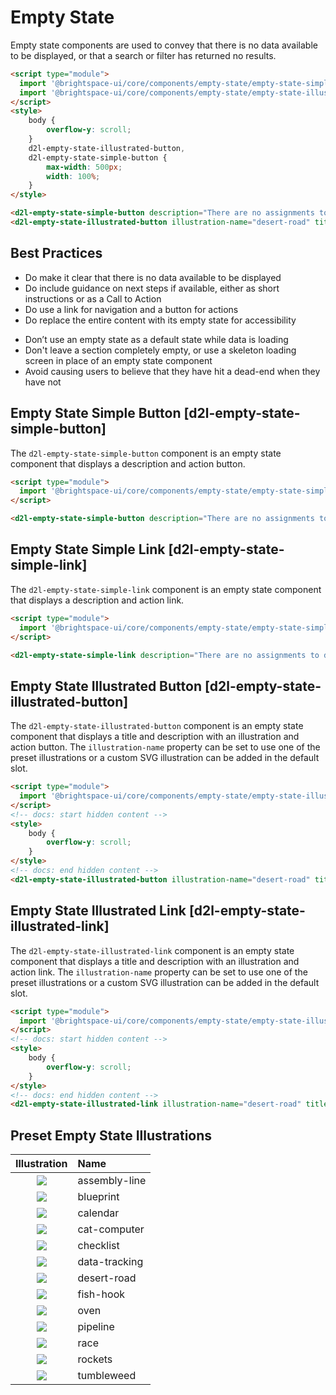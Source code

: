 # Empty State

Empty state components are used to convey that there is no data available to be displayed, or that a search or filter has returned no results.

<!-- docs: demo align:start -->
```html
<script type="module">
  import '@brightspace-ui/core/components/empty-state/empty-state-simple-button.js';
  import '@brightspace-ui/core/components/empty-state/empty-state-illustrated-button.js';
</script>
<style>
	body {
		overflow-y: scroll;
	}
	d2l-empty-state-illustrated-button,
	d2l-empty-state-simple-button {
		max-width: 500px;
		width: 100%;
	}
</style>

<d2l-empty-state-simple-button description="There are no assignments to display." action-text="Create an Assignment"></d2l-empty-state-simple-button>
<d2l-empty-state-illustrated-button illustration-name="desert-road" title-text="No Learning Paths Yet" description="Get started by clicking below to create your first learning path." action-text="Create Learning Paths"> </d2l-empty-state-illustrated-button>

```

## Best Practices

<!-- docs: start best practices -->
<!-- docs: start dos -->
* Do make it clear that there is no data available to be displayed
* Do include guidance on next steps if available, either as short instructions or as a Call to Action
* Do use a link for navigation and a button for actions
* Do replace the entire content with its empty state for accessibility
<!-- docs: end dos -->

<!-- docs: start donts -->
* Don’t use an empty state as a default state while data is loading
* Don't leave a section completely empty, or use a skeleton loading screen in place of an empty state component
* Avoid causing users to believe that they have hit a dead-end when they have not
<!-- docs: end donts -->
<!-- docs: end best practices -->

## Empty State Simple Button [d2l-empty-state-simple-button]

The `d2l-empty-state-simple-button` component is an empty state component that displays a description and action button.

<!-- docs: demo live name:d2l-empty-state-simple-button -->
```html
<script type="module">
  import '@brightspace-ui/core/components/empty-state/empty-state-simple-button.js';
</script>

<d2l-empty-state-simple-button description="There are no assignments to display." action-text="Create an Assignment"></d2l-empty-state-simple-button>
```

## Empty State Simple Link [d2l-empty-state-simple-link]

The `d2l-empty-state-simple-link` component is an empty state component that displays a description and action link.

<!-- docs: demo live name:d2l-empty-state-simple-link -->
```html
<script type="module">
  import '@brightspace-ui/core/components/empty-state/empty-state-simple-link.js';
</script>

<d2l-empty-state-simple-link description="There are no assignments to display." action-text="Create an Assignment" action-href='https://d2l.com'></d2l-empty-state-simple-link>
```
## Empty State Illustrated Button [d2l-empty-state-illustrated-button]

The `d2l-empty-state-illustrated-button` component is an empty state component that displays a title and description with an illustration and action button. The `illustration-name` property can be set to use one of the preset illustrations or a custom SVG illustration can be added in the default slot.

<!-- docs: demo live name:d2l-empty-state-illustrated-button -->
```html
<script type="module">
  import '@brightspace-ui/core/components/empty-state/empty-state-illustrated-button.js';
</script>
<!-- docs: start hidden content -->
<style>
	body {
		overflow-y: scroll;
	}
</style>
<!-- docs: end hidden content -->
<d2l-empty-state-illustrated-button illustration-name="desert-road" title-text="No Learning Paths Yet" description="Get started by clicking below to create your first learning path." action-text="Create Learning Paths"></d2l-empty-state-illustrated-button>
```

## Empty State Illustrated Link [d2l-empty-state-illustrated-link]

The `d2l-empty-state-illustrated-link` component is an empty state component that displays a title and description with an illustration and action link. The `illustration-name` property can be set to use one of the preset illustrations or a custom SVG illustration can be added in the default slot.

<!-- docs: demo live name:d2l-empty-state-illustrated-link -->
```html
<script type="module">
  import '@brightspace-ui/core/components/empty-state/empty-state-illustrated-link.js';
</script>
<!-- docs: start hidden content -->
<style>
	body {
		overflow-y: scroll;
	}
</style>
<!-- docs: end hidden content -->
<d2l-empty-state-illustrated-link illustration-name="desert-road" title-text="No Learning Paths Yet" description="Get started by clicking below to create your first learning path." action-text="Create Learning Paths" action-href='https://d2l.com'></d2l-empty-state-illustrated-link>
```

## Preset Empty State Illustrations

| Illustration | Name |
| :---: | :--- |
| ![](https://raw.githubusercontent.com/BrightspaceUI/core/main/components/empty-state/images/assembly-line.svg?sanitize=true) | assembly-line |
| ![](https://raw.githubusercontent.com/BrightspaceUI/core/main/components/empty-state/images/blueprint.svg?sanitize=true) | blueprint |
| ![](https://raw.githubusercontent.com/BrightspaceUI/core/main/components/empty-state/images/calendar.svg?sanitize=true) | calendar |
| ![](https://raw.githubusercontent.com/BrightspaceUI/core/main/components/empty-state/images/cat-computer.svg?sanitize=true) | cat-computer |
| ![](https://raw.githubusercontent.com/BrightspaceUI/core/main/components/empty-state/images/checklist.svg?sanitize=true) | checklist |
| ![](https://raw.githubusercontent.com/BrightspaceUI/core/main/components/empty-state/images/data-tracking.svg?sanitize=true) | data-tracking |
| ![](https://raw.githubusercontent.com/BrightspaceUI/core/main/components/empty-state/images/desert-road.svg?sanitize=true) | desert-road |
| ![](https://raw.githubusercontent.com/BrightspaceUI/core/main/components/empty-state/images/fish-hook.svg?sanitize=true) | fish-hook |
| ![](https://raw.githubusercontent.com/BrightspaceUI/core/main/components/empty-state/images/oven.svg?sanitize=true) | oven |
| ![](https://raw.githubusercontent.com/BrightspaceUI/core/main/components/empty-state/images/pipeline.svg?sanitize=true) | pipeline |
| ![](https://raw.githubusercontent.com/BrightspaceUI/core/main/components/empty-state/images/race.svg?sanitize=true) | race |
| ![](https://raw.githubusercontent.com/BrightspaceUI/core/main/components/empty-state/images/rockets.svg?sanitize=true) | rockets |
| ![](https://raw.githubusercontent.com/BrightspaceUI/core/main/components/empty-state/images/tumbleweed.svg?sanitize=true) | tumbleweed |

